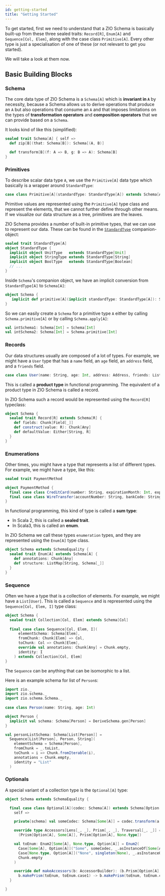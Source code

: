 ```yaml
---
id: getting-started 
title: "Getting Started"
---
```


To get started, first we need to understand that a ZIO Schema is basically built-up from these three
sealed traits: `Record[R]`, `Enum[A]` and `Sequence[Col, Elem]`, along with the case class `Primitive[A]`. Every other type is just a specialisation of one of these (or not relevant to get you started).

We will take a look at them now.

## Basic Building Blocks

### Schema

The core data type of ZIO Schema is a `Schema[A]` which is **invariant in `A`** by necessity, because a Schema allows us to derive operations that produce an `A` but also operations that consume an `A` and that imposes limitations on the types of **transformation operators** and **composition operators** that we can provide based on a `Schema`.

It looks kind of like this (simplified):

```scala
sealed trait Schema[A] { self =>
  def zip[B](that: Schema[B]): Schema[(A, B)]

  def transform[B](f: A => B, g: B => A): Schema[B]
}
```

### Primitives

To describe scalar data type `A`, we use the `Primitive[A]` data type which basically is a wrapper around `StandardType`:

```scala
case class Primitive[A](standardType: StandardType[A]) extends Schema[A]
```

Primitive values are represented using the `Primitive[A]` type class and represent the elements, that we cannot further define through other means. If we visualize our data structure as a tree, primitives are the leaves.

ZIO Schema provides a number of built-in primitive types, that we can use to represent our data. These can be found in the [`StandardType`](https://github.com/zio/zio-schema/blob/main/zio-schema/shared/src/main/scala/zio/schema/StandardType.scala) companion-object:

```scala
sealed trait StandardType[A]
object StandardType {
  implicit object UnitType   extends StandardType[Unit]
  implicit object StringType extends StandardType[String]
  implicit object BoolType   extends StandardType[Boolean]
  // ...
}
```

Inside `Schema`'s companion object, we have an implicit conversion from `StandardType[A]` to `Schema[A]`:

```scala
object Schema {
   implicit def primitive[A](implicit standardType: StandardType[A]): Schema[A] = ???
}
```

So we can easily create a `Schema` for a primitive type `A` either by calling `Schema.primitive[A]` or by calling `Schema.apply[A]`:

```scala
val intSchema1: Schema[Int] = Schema[Int]
val intSchema2: Schema[Int] = Schema.primitive[Int] 
```

### Records

Our data structures usually are composed of a lot of types. For example, we might have a `User`
type that has a `name` field, an `age` field, an `address` field, and a `friends` field.

```scala
case class User(name: String, age: Int, address: Address, friends: List[User])
```

This is called a **product type** in functional programming. The equivalent of a product type in ZIO Schema is called a record.

In ZIO Schema such a record would be represented using the `Record[R]` typeclass:

```scala
object Schema {
  sealed trait Record[R] extends Schema[R] {
    def fields: Chunk[Field[_]]
    def construct(value: R): Chunk[Any]
    def defaultValue: Either[String, R]
  }
}

```

### Enumerations

Other times, you might have a type that represents a list of different types. For example, we might have a type, like this:

```scala
sealed trait PaymentMethod 

object PaymentMethod {
  final case class CreditCard(number: String, expirationMonth: Int, expirationYear: Int) extends PaymentMethod
  final case class WireTransfer(accountNumber: String, bankCode: String) extends PaymentMethod
}
```

In functional programming, this kind of type is called a **sum type**:
- In Scala 2, this is called a **sealed trait**.
- In Scala3, this is called an **enum**.

In ZIO Schema we call these types `enumeration` types, and they are represented using the `Enum[A]` type class.

```scala
object Schema extends SchemaEquality {
  sealed trait Enum[A] extends Schema[A] {
    def annotations: Chunk[Any]
    def structure: ListMap[String, Schema[_]]
  }
}
```

### Sequence

Often we have a type that is a collection of elements. For example, we might have a `List[User]`. This is called a `Sequence` and is represented using the `Sequence[Col, Elem, I]` type class:

```scala
object Schema {
  sealed trait Collection[Col, Elem] extends Schema[Col]
  
  final case class Sequence[Col, Elem, I](
      elementSchema: Schema[Elem],
      fromChunk: Chunk[Elem] => Col,
      toChunk: Col => Chunk[Elem],
      override val annotations: Chunk[Any] = Chunk.empty,
      identity: I
    ) extends Collection[Col, Elem]
}
```

The `Sequence` can be anything that can be isomorphic to a list. 

Here is an example schema for list of `Person`s:

```scala mdoc:compile-only
import zio._
import zio.schema._
import zio.schema.Schema._
  
case class Person(name: String, age: Int)

object Person {
  implicit val schema: Schema[Person] = DeriveSchema.gen[Person]
}

val personListSchema: Schema[List[Person]] =
  Sequence[List[Person], Person, String](
    elementSchema = Schema[Person],
    fromChunk = _.toList,
    toChunk = i => Chunk.fromIterable(i),
    annotations = Chunk.empty,
    identity = "List"
  )
```

### Optionals

A special variant of a collection type is the `Optional[A]` type:

```scala
object Schema extends SchemaEquality {

  final case class Optional[A](codec: Schema[A]) extends Schema[Option[A]] {
    self =>

    private[schema] val someCodec: Schema[Some[A]] = codec.transform(a => Some(a), _.get)

    override type Accessors[Lens[_, _], Prism[_, _], Traversal[_, _]] =
      (Prism[Option[A], Some[A]], Prism[Option[A], None.type])

    val toEnum: Enum2[Some[A], None.type, Option[A]] = Enum2(
      Case[Some[A], Option[A]]("Some", someCodec, _.asInstanceOf[Some[A]], Chunk.empty),
      Case[None.type, Option[A]]("None", singleton(None), _.asInstanceOf[None.type], Chunk.empty),
      Chunk.empty
    )

    override def makeAccessors(b: AccessorBuilder): (b.Prism[Option[A], Some[A]], b.Prism[Option[A], None.type]) =
      b.makePrism(toEnum, toEnum.case1) -> b.makePrism(toEnum, toEnum.case2)
  }

}
```


